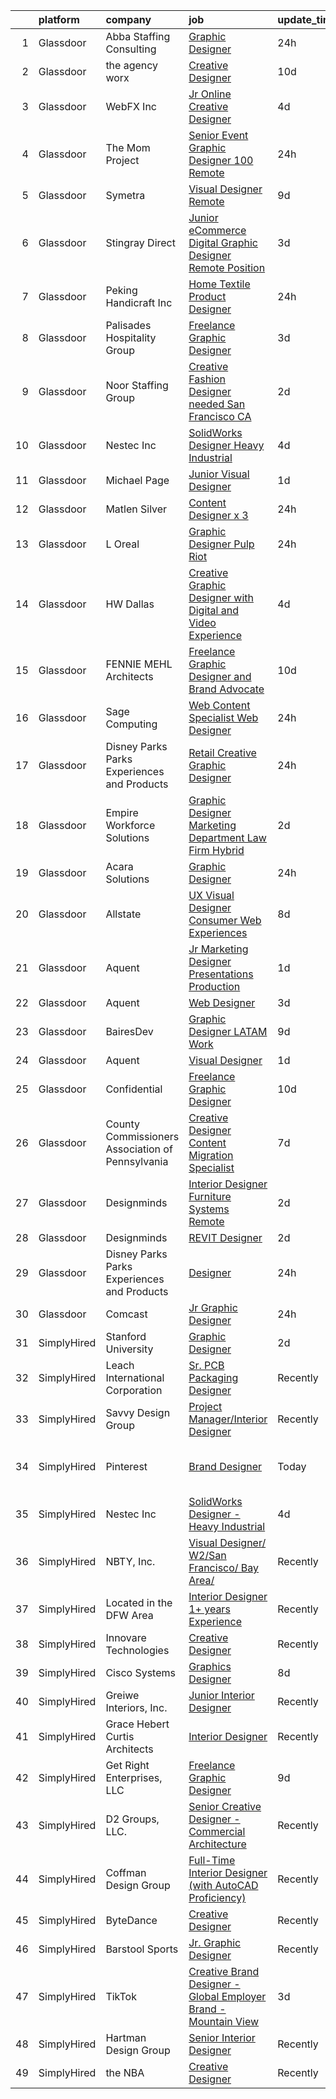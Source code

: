 

|    | platform    | company                                          | job                                                                                                                                                                                                                                                                                                                                                                                                                                                                                                                                                                                                                                                                                                                                                                                                                                                                                                                                                                                                                                                                                                                                                                                                                                                                                                                                                                                                                                                                                                                                                                                             | update_time   | location                       |
|---:|:------------|:-------------------------------------------------|:------------------------------------------------------------------------------------------------------------------------------------------------------------------------------------------------------------------------------------------------------------------------------------------------------------------------------------------------------------------------------------------------------------------------------------------------------------------------------------------------------------------------------------------------------------------------------------------------------------------------------------------------------------------------------------------------------------------------------------------------------------------------------------------------------------------------------------------------------------------------------------------------------------------------------------------------------------------------------------------------------------------------------------------------------------------------------------------------------------------------------------------------------------------------------------------------------------------------------------------------------------------------------------------------------------------------------------------------------------------------------------------------------------------------------------------------------------------------------------------------------------------------------------------------------------------------------------------------|:--------------|:-------------------------------|
|  1 | Glassdoor   | Abba Staffing   Consulting                       | [Graphic Designer](https://www.glassdoor.com/partner/jobListing.htm?pos=123&ao=1110586&s=58&guid=000001815184937cbcd73b9b7c8e290e&src=GD_JOB_AD&t=SR&vt=w&ea=1&cs=1_b3aca15d&cb=1654930052304&jobListingId=1007932363274&cpc=155EB9D5185558AF&jrtk=3-0-1g58o94t0r178801-1g58o94tdhaq4800-c3d43e6f5dced254--6NYlbfkN0D5XY8x9m_cZnzhfDtFYdXIFqW5MfypCU-42RSKYM1kH_0eg9Z-lCucDnpRQujjG_q1_-WAKRkiA_FVW28LbTCqpBrdBnZbPRQiHbXCvIZyw2p62g1uyeBlf-g0ufJ9A0iuUa1swzpzSUCaOHVeybE7CTDbZ2hs-sX8fnppYnJHLs1ad9il3MVQA-AgUhAGkjf1LfNRw8gUpzpbV4iFPsypdhnnxSE1OHG9ISSt4pvw8X5rYwJqHpzd9GwStPznCvXe1AdJMrGXoK2QGtvyJ07UgTefUBkccJ8zEt9jPy9HDwKuFz7A7pB7wx5O6F_ed_fSYCo-DzVf7o9-8T0l1YSMrbIiVVStd6HtinALBMByLGfrj7hCQtVDs_H_7bjU0e_ecC1euQ_9-XIOEvLiV1MpUza2N8NIrMaumcjgDZ4dYutoTZrwC0YbeAfwWS0WPyx0-P7A5vmPOL06IX-R_iJYHx5FQcz4ce-vN4ucAhzTin9-9prFvwDi1ag4koEaaITTzETIi5CzbEMnUZO2V9XPf2M8ILvQl7WjPWMa3FQ5Cjwoj7qYSa3FCWmvCas5sUUO8SIGTFU7ox7-SwkrCJ-F)                                                                                                                                                                                                                                                                                                                                                                                                                                                                                                                                                                                                                                                     | 24h           | United States                  |
|  2 | Glassdoor   | the agency worx                                  | [Creative Designer](https://www.glassdoor.com/partner/jobListing.htm?pos=129&ao=1110586&s=58&guid=000001815184937cbcd73b9b7c8e290e&src=GD_JOB_AD&t=SR&vt=w&ea=1&cs=1_b57c3ad7&cb=1654930052305&jobListingId=1007907439899&cpc=654405A9B1E0A9F5&jrtk=3-0-1g58o94t0r178801-1g58o94tdhaq4800-cbea21107617d707--6NYlbfkN0CNOKpjDIEH11s39GTuUki_mvxNbnX5BtDlH5CMrheAnKze_5JrwQ4joDkGUDohP_Q1srAZtikPiGTjdVOlzXJ0U6vOs1jkzXvlBc1AApXKEcO7f7Cgo2p29S-8yaM_AsiL2TPIOrMSjpy7rn9lv9nCoKvZItEfHCxUkDIuZ9Y5mVIpeLn0RAiDIwoBZjMVz3EDQJmaLEydHgdflyI5KnawsQDZKdpEp1OOnEa3AbnTIkea2wrcVqjk-aVt8sAff8jmrUEWTysWOY4s9AsxZF0JsAuNHa_HYfpJaCaFubUxE3Bd1YDObaggXoHuDw1ifUkrkYjUcoratyTwr3s-G_en9jx0aQlsjt-t8aD9DUWio6_jbChU2MYQSLuKAkSw4wJf2vcHcjBrZhRUvuF5caa0uU2uqg25ikQwQW8vKIkkEX7BAi_a512PtpH57KaFR4a_9CK7tyGHfZ4IydGAj5LBPwdwFp1sfsT4MTqbnt7fyhhYv5mKkxjh)                                                                                                                                                                                                                                                                                                                                                                                                                                                                                                                                                                                                                                                                                                                                                    | 10d           | Kissimmee, FL                  |
|  3 | Glassdoor   | WebFX  Inc                                       | [Jr  Online Creative Designer](https://www.glassdoor.com/partner/jobListing.htm?pos=101&ao=1110586&s=58&guid=000001815184937cbcd73b9b7c8e290e&src=GD_JOB_AD&t=SR&vt=w&cs=1_70c9fb92&cb=1654930052294&jobListingId=1007920957224&cpc=F0881FB4B112A732&jrtk=3-0-1g58o94t0r178801-1g58o94tdhaq4800-a5e3d758c20915e7--6NYlbfkN0AA3uNcJ0aeXBAdVd1dUlJvZjHaUXbbC2QUFGJChoFW7xEU327m6es56oflZv-QfBiXaJjOm2dM-p2ULuXGhhiddON2dPCKM8MZpqUxQMhQF42Ox2TJ-0G6ZeH3VMrntCm-DglIegi0fE0cVrwpgnw8SZdQzorpRYu00TAxEqzDvmhaNkrpWfvCy1IEX20iC-zxOaAvKZRx7Q-8ZAVh3syapbAfeU6q1JDoKEBWmXtMHpuUhjqgm0MlaRSK4YspdAdhAQMTR3qNmutx_0Oof1i9UdZthaFPpoSs1ZWpmRMPV2-Fly1xWdrztkUSzOsxZBQ2WhlEMVxtm7bvf1_GwB4tdaXhyZPSwW6GBRViSRRTbsMi0R8-tNNPyicCLYsswVRawJM7wxzuI0GunWydL2sf9BY_84wpVrSU4c9nOKSDJHcsX5CeU-DqXMQzsTRtqOPHz-e4m75Hf3zDOy7ChpdX9q7N5BHXMddydKskwG2usVntLwGBan1Pj76yqWFnYLCD3B4opLD0yzZqkXqSj2Y7FD84gFAFeFwib_NJUZ_hxPBHxv9VURsWEzG1snuof-I%3D)                                                                                                                                                                                                                                                                                                                                                                                                                                                                                                                                                                                                                                                                | 4d            | Harrisburg, PA                 |
|  4 | Glassdoor   | The Mom Project                                  | [Senior Event Graphic Designer  100  Remote ](https://www.glassdoor.com/partner/jobListing.htm?pos=114&ao=1110586&s=58&guid=000001815184937cbcd73b9b7c8e290e&src=GD_JOB_AD&t=SR&vt=w&cs=1_f96d32ee&cb=1654930052301&jobListingId=1007932577501&cpc=723ADC3DFE402989&jrtk=3-0-1g58o94t0r178801-1g58o94tdhaq4800-a6697c68c5fc9d0b--6NYlbfkN0BDp_epf89aHDQhKpPegNJQ_ldQpEFZQsM9OcONMGxWx6pU56EKHF58QjVdAUvn2gXpajcZiaPVPhFdUgSj9cZ5ndYYhYg3dsiDqO8-1IHe7_Ve1zXoWI8iTTe0xOsYZge9RFEylJup1yFQmb2_gSSaNqzk7UfsGpYe51K39gR-wYdMxK43rjLR5cX4PrbBfE1tEQblY-4CAE5Ysjo5FZeIpPiXJQ3nSwmgxq3TsM10CTiKSgwW8Tom8we7LrR47oQBm_Xq8NWQM68AaWrC6QU02zZ7mY_gtjuMDS9ukxBVaWIcWrEmXckyx_mHF0GvKqVbhsg9g_Iyrfe6xS5ve-ZQsgnsmnDCDX9Th-uc-0enWI7M1dk81e3FcqnuF4PG21QAUQmG6sCquMFm9w_xJ1g1U6d5ET-I5cOpVD1SJ_JJoHt8zYV7iMoFNOAqaRPxBEbiE_pMss2XRFeDSLUPge_vQ9naSDYFbx2AHIn_d5IIT9yEVie1PKR2dZWa1aSWimOsqem1--s-_fWcEE3_5xxrP8k8l1o2xbHw8qr2NEuFBdcRPObfMkYIoYD_cFwWSm02gXUBmmgERw%3D%3D)                                                                                                                                                                                                                                                                                                                                                                                                                                                                                                                                                                                                                                   | 24h           | Remote                         |
|  5 | Glassdoor   | Symetra                                          | [Visual Designer   Remote](https://www.glassdoor.com/partner/jobListing.htm?pos=115&ao=1110586&s=58&guid=000001815184937cbcd73b9b7c8e290e&src=GD_JOB_AD&t=SR&vt=w&cs=1_9b8a613c&cb=1654930052301&jobListingId=1007910117840&cpc=8795CF9063CD573D&jrtk=3-0-1g58o94t0r178801-1g58o94tdhaq4800-81365151b091542e--6NYlbfkN0DxLmO7NH_YTtLbOIMvJFqJGEF88__vqD2fZF7JxivJ0azNiCTgnfJhqK52DTe9kl3HxAUXSrL2mTd0Ptx5yHlrOP7pNyy_I0DH1ewqAlG-HwrZHUudZdbZdhMuQaE91j7v3Tw7VN79EeVQTmxCsMd4tn55Y-PDa_cgZasr_TwpzEKvjIoTe8Edk2gPqn76nDYpLT9tNkU9elG3eimfaQAnLt8Vxcw4KLlHUvl2pCfYVdPMkUtmfIVN9SvdvU4eFYeo6leKKv6TJAIPFZDueOnLXL-E0rSgW_tDSIh4h16SuqmEUBV_6WqRMNCcVbUXt0JEmP_J1TkfNS7rmx2XmByn0f594-Iuf8ZsMD8jl1rywwJ79Q28ZkeELvktuxg7xodvgKuDV9mXQqQgP3USFDvDj8MCvMgTrmBwvHbH9y2sUj9tgUED-1yDEIhe1zKTUBF5qzRjLlx4uw1pU-in6kRE7c9jD5nexwU_kLm8I2r_kDBrg5nMFJfBwilMAd88Lb7RoNmJDzyVL1cl9HAs9LFvG4frESd7tHym_zZnHX_llOs_EBjnnEYhoP7uBEK94TiAz2B0CFTWYA%3D%3D)                                                                                                                                                                                                                                                                                                                                                                                                                                                                                                                                                                                                                                                      | 9d            | Bellevue, WA                   |
|  6 | Glassdoor   | Stingray Direct                                  | [Junior eCommerce Digital Graphic Designer   Remote Position](https://www.glassdoor.com/partner/jobListing.htm?pos=118&ao=1110586&s=58&guid=000001815184937cbcd73b9b7c8e290e&src=GD_JOB_AD&t=SR&vt=w&ea=1&cs=1_4931c680&cb=1654930052303&jobListingId=1007923741709&cpc=F41FEAB56D215062&jrtk=3-0-1g58o94t0r178801-1g58o94tdhaq4800-ca1309b66b79657c--6NYlbfkN0BhFJ8ddqZb8WQY2A-LeqcjzbfYC2yoFcx2RKsEMgWd6jGlCMHeR7ko2nHT3289qBai5XNC1ViXklPT3WNs2_u7ER1JOGWSYvxJxWskRdie3v46bNpVlxKyU1DIVQXhDtzHDF41iu98h4VRwKzPs6k3Veqtu8F_3ZVz8m1fz8iC-3euLieDQOUjgPFw16-zL948aPIjeEJi8Z2k1wRF7Nxk1ng4ceGNWhJMCjfV4F_sSqeZZ-T8r-eCObNZDSCLt0Np96g3a8g2jiJFNjJbdc2AdPcBpcYcDADbm7FLahdrwpYv6xMcXwPhLpaU7Uj0Y63zT6IvR_9l3CHS3YmU91dC0rWHkTUtUIBZ4zMt79JmupFpoYh_4WYvT52YcC4_7-n3Y10iVwOp0ymiu2362UpbqAqFkHFDHgEPx52M_-mswGjomx3A-9sIVx6yZHNTULkGsWakurVRE5TEJRs3S9AOTAj30Dkp5U8EqGPkfebf3LGYn1L13hs6ACcvp7xTCHs%3D)                                                                                                                                                                                                                                                                                                                                                                                                                                                                                                                                                                                                                                                                                            | 3d            | California                     |
|  7 | Glassdoor   | Peking Handicraft  Inc                           | [Home Textile Product Designer](https://www.glassdoor.com/partner/jobListing.htm?pos=111&ao=1110586&s=58&guid=000001815184937cbcd73b9b7c8e290e&src=GD_JOB_AD&t=SR&vt=w&ea=1&cs=1_43d785ec&cb=1654930052300&jobListingId=1007932231753&cpc=E773D000C9BC26FA&jrtk=3-0-1g58o94t0r178801-1g58o94tdhaq4800-164542a6191b2b6c--6NYlbfkN0AU9TUFfx1cWrWT37grlbBMIkzeHpL5ly2dIVydrySBsn_UGo1o3dcAgErqN_M8JBnrpHKrmXZWFHLM8u0EA4lS_ID5lbVb3mXEcYpTpsTFSuMsK2oAUqdh9CK_LbZo_Z5lUcmfBu4T3uRvTrLa9ryRCGYVsuwIXjxqFus6HJ8f3rsItU_rsKPbgyG0AAQzpx-OEcGGNhiP5ZluMnfFKD9y0YMl1MhCzayaqG8aZNkYNMle8sLFt44YTfA0bnYwAhWfQLSqy0yQkvBktyJSZwjRY-KGHUUZ0N-B1fLYsbxn4jo7JgyHnoQXE5FcecBt0L4vCyQJijee_lXUrt9bVAGsYJvmZ-ROwvCDDYtaVvevYpFfT44-DZ7i8Iz5vtfiMJ00sfm6A2zP9lOqgE090jvNK6jyDZZy8e9lj9b0iS8zCSQlcfH5nLLkCW59uMPTuDG7hdqItkBzETEXu4n4HjxEnZnqiF3IBiylfkue8GADYgvhQV-SnHLed8L_b6SDGHQ%3D)                                                                                                                                                                                                                                                                                                                                                                                                                                                                                                                                                                                                                                                                                                                          | 24h           | South San Francisco, CA        |
|  8 | Glassdoor   | Palisades Hospitality Group                      | [Freelance Graphic Designer](https://www.glassdoor.com/partner/jobListing.htm?pos=109&ao=1110586&s=58&guid=000001815184937cbcd73b9b7c8e290e&src=GD_JOB_AD&t=SR&vt=w&ea=1&cs=1_24dec8b9&cb=1654930052299&jobListingId=1007924335698&cpc=AC285F3A3ECA6BB0&jrtk=3-0-1g58o94t0r178801-1g58o94tdhaq4800-b405e2b8cd644ee1--6NYlbfkN0D-dciPH9-XlgGA_QM7HOrLqMY4F-XGjrsbE9eoo8PYvzP2YlhXXoN_7sRlTygH8jXsHW9AhhAerFGXSZzjzXUL-2FMcYLGfFffhRGLPR6A8Cxyaq-mxTzdhVDhKA4ZrfrYplTarPFPEoWbiFJaS0BgSMr4lpI52QJ-872kShdPl5U3VQOKBkvAVJDfmwkKnyM64j85TPeSveHDuX6tIJVJeHAc1zFFcU0ZcafnZHKwwywchLN18iZ9x7wc9JKy8HGQw0TQVLfpt4n4VQoVbiVQtBiRa5qqk85dzMhzqeYPO6T-6yHxo__DpLMSXRR74NeeTLgIPTYcP2Og9GZRsbZwGr3RJnlMfxXBqpZMniaZI0719rpYHBOCK1xbfVPtiovK2obuFj-Rmuf52d42jKEmVzzvaLtOXqKS4XcpfbiV-1iG3ln2e2glDcKsS3hDmlCPgB7IZzdEmg1zSIkJgIkQT3hm-cKS-5qP29kNjl7yGFYfUaMJW-Rm2rzW_1U_yU8%3D)                                                                                                                                                                                                                                                                                                                                                                                                                                                                                                                                                                                                                                                                                                                             | 3d            | Remote                         |
|  9 | Glassdoor   | Noor Staffing Group                              | [Creative Fashion Designer needed       San Francisco  CA](https://www.glassdoor.com/partner/jobListing.htm?pos=121&ao=1110586&s=58&guid=000001815184937cbcd73b9b7c8e290e&src=GD_JOB_AD&t=SR&vt=w&ea=1&cs=1_8a58ddda&cb=1654930052303&jobListingId=1007926395307&cpc=47CFDC01B3F81FAC&jrtk=3-0-1g58o94t0r178801-1g58o94tdhaq4800-10411840343b0124--6NYlbfkN0CM_eTyMiR75OVm4uzDVhyUn96FPp4qQSKSFh4dZmzy0I4jh68eneUdOFYJ_Y7beT2IT-ZBkMejEJIjRVHGQ6DDRWx4pRzKAEQxLnBpC6b8e-B_M2NfQDEkj9A-R3Uw5HVUuPdXr-aQMf3plfCQIYDLqT7DeEp_Am313U8mA9OxAMOrac2nC_on8oMjIam76zFKhPkK0fpItKr6h2ckiMdV67uKBkgxtvPpaPK3cUCm0Y7eD6biEu8IcrdMl73C0OQBFvB8Rt6E8V3H8Sy5RfCB6lTxWPgNODRHRp9BEMLcKRxJkwvZON6UVGhn3O5K5TrSWhsxQ1BWC_hL96-ZlWXFCz2kPNScZXkW-O-1p4uAAcD1nmQil-W23eBlB4eVbi18O6Eaf_30IDOZ4I9S2rR1s8XE6071wTJwJ8wv6WvlCuTeTwAtqqFllOXdbzyOYPP2NUHh9jsD-UnU5QJ5yX5rSY1Ln2TBra8w0JPFZdkw1dkWxTmbJUiNsHz5RYs6FVjDnGtFXOD6FyfQFasapIWI)                                                                                                                                                                                                                                                                                                                                                                                                                                                                                                                                                                                                                                                                             | 2d            | San Francisco, CA              |
| 10 | Glassdoor   | Nestec Inc                                       | [SolidWorks Designer   Heavy Industrial](https://www.glassdoor.com/partner/jobListing.htm?pos=102&ao=1110586&s=58&guid=000001815184937cbcd73b9b7c8e290e&src=GD_JOB_AD&t=SR&vt=w&ea=1&cs=1_6c8ec01d&cb=1654930052295&jobListingId=1007921947280&cpc=F2E91DB1AE7076E1&jrtk=3-0-1g58o94t0r178801-1g58o94tdhaq4800-17a42584b844c19b--6NYlbfkN0CdcVd3SDA1nO7RkKTAACmPV4xEt72Vls8LI2dqcgyOeEeVurxOhNiKtqH5w4lHvswx3jpidE1A3fDnX5gqbsaivzpWnP01eMNQN3GreoiJCGpqoXKmqCSaPyu_YZouj7yuwY7rTrcs7WVivvZWu6AtuAZy7MUtPNuybkgYclaFoFLTrwYSBXxofJJDnrfhKjD_zKl036hafBjSjefpjxUpt4WiSV8ALo-kZ1OAm035UyhhaIBu35PRRl2P6ygrkIZGSx6OJ5_yLcZ8RypOkdxJ5qWWWkVoxCE_tYGgaVsdAmJjQeGVa4Dn8Xq5AenBJGsdXx41DaomQgV1QQG9cKxZAX6rzoBNY_CE8PMKKpb1zy6igZHeZ4pi0OH6OTQEZ0xQeMS94Py4SQnD0xFSIpKMJx3yGcNcA9v1CSaXpatrJIEX_fvxqTF-36WitLbdFeDiY-oaLecXLmhGbNnz9NsqtTWb9hNmHrJuqZxKOma_9489DGi9dXtjHVhQ4aVL-6WhMDsPOQTSGQ%3D%3D)                                                                                                                                                                                                                                                                                                                                                                                                                                                                                                                                                                                                                                                                                                   | 4d            | Remote                         |
| 11 | Glassdoor   | Michael Page                                     | [Junior Visual Designer](https://www.glassdoor.com/partner/jobListing.htm?pos=128&ao=1110586&s=58&guid=000001815184937cbcd73b9b7c8e290e&src=GD_JOB_AD&t=SR&vt=w&cs=1_7413b0e9&cb=1654930052305&jobListingId=1007930105071&cpc=334ABAF5D42DC775&jrtk=3-0-1g58o94t0r178801-1g58o94tdhaq4800-e4c0a97650932215--6NYlbfkN0BR3ykMnr3Vw97HK5IC0i9Uo32NXohanwqRY-CI8z69bhgeevNMD5Qwspc8okAYAwbv987PojUdrR5WQaqdjm4NcCqgJkRD1gw0gb7YY-g819lICfWx_my0Qzgv6Lju_ZVYlQylTJXBplnqkcT5PvuEMog1fT47ARlHclToR_XT1abvh_SnUBIdJTLDEsO8XPdfL-R9Lk7geEZMe5t0lzb8mWOJpJoD4dicLfak_yexl_mkQq_1TAhClBX5diBvt1kFik3BlK6HXY0tI26rPNDK9H7K4N3pZ4OQBSOi0gndi3232fz_g_nNqcVnOfcFaiUpP8vKzkADne6O3FXhuMwB8khluM1IlNVu9nUEGiV_UbE7FsupiqOSfw5PL2AMm3psC-BYIL6vMhNAvUIPf72vslm5zrxHAqtLilttpU5shJMu7RWJOHxHLPYw0TdYc73ioh64DQ2ozjHGtjio-fE71v22MwCbyO0fcqsc8M1Hp0mayhV9lxdAWdjFyzeGEI33n9ffF18EF946y-a63v_cYkDQIq3jiyYw4mxTgJwwVJYFM5SBDIgn2wDgNTGq1jyaZ5oLstZzNR1tPE9nWERfk3D7RkX_iaNr83dcNKPrDBFKBpizW5K1wukwNEAmzqlAZ1EqGGJ-K_WXD3H3W6tlv5vL2YTR_PKiPdqBMJ6DhLJDJRPO3KELlLQ75pxYZSNN_4s537-q3gEi2YVDCEO1QgNPPRpfreu6RctzEue_FpdVNgDmgsiQ98K0cEWS3opZaVbGCfTHXBqCps0efWL9HtCymxhMmICS8LpRUKRF9gkOTujQTEtNsTwgkJZ_nyIUIViS5qUkbAcNylNGawEmV2EhbuRvUnR9j5zm14uAbrcfTf7MulzbIub2zXGGgToSD5dsfrzM_d5QmTBL8cqXiQ9lDv1safkdlNG9ZqBc9655L3z6ZjwW7sZs7VLECNREcTxm4h6vZKHHq-7IG1UuyGwpnliWHDqII0crVQcQMunsoHPyQLbygNvtqX6lPSOIrflcGtWrmoRllAIGefq5CKFBVk0ehbUEAwufvc7KEg%3D%3D)                                                                                                                                                        | 1d            | New York, NY                   |
| 12 | Glassdoor   | Matlen Silver                                    | [Content Designer x 3](https://www.glassdoor.com/partner/jobListing.htm?pos=103&ao=1110586&s=58&guid=000001815184937cbcd73b9b7c8e290e&src=GD_JOB_AD&t=SR&vt=w&ea=1&cs=1_df67bc33&cb=1654930052295&jobListingId=1007932279719&cpc=61E17551093C17CB&jrtk=3-0-1g58o94t0r178801-1g58o94tdhaq4800-9a3be3b9c51b642b--6NYlbfkN0ADTliTSg4K3aDxe8vkHVVj5ml6bx8ND6Ab8oliGx3AtUlZr5CucCWYpR9jiMrNvNFOE8oYqGhk4vnUS2gGb_Eqdnwv8XRNC-sfjIZ2ZKcmVg7uVMCjpXyqQH6TMLMFbxx6LKCWCzjSRs5OHRwTgvMj4mFwKmCNvy0dnfWZDSBnW5OlST_bbagf2VJsqIqfbVzJuW5D6fcN8ea0pgVzLYV02zy3ep3nES8BOS9FcdcJ2TnyxRnecOJlqf3tdUBH23RJKaLNDwe7rpsWPmPnVWnCXVnIUDB6jw0GUkBszu-Jox-ck8KLECUg19GcIKhfO3CVVK-bNyeU2Oel3dxH5M9U3GUGkP_z-3g79DwquOZK7AXR4XLEKUuAKcngVmq0gYFZ4BQwVFkMu8m3G1zgGBSsomqzCnsG0n9Tn-tSK_udMjfELC1RlOp_fYZaT9szaGiwUwxErj1dgMsShwL8WFIBlwnwXvuI13PHBhEIoivGTg%3D%3D)                                                                                                                                                                                                                                                                                                                                                                                                                                                                                                                                                                                                                                                                                                                                                     | 24h           | North Carolina                 |
| 13 | Glassdoor   | L Oreal                                          | [Graphic Designer  Pulp Riot](https://www.glassdoor.com/partner/jobListing.htm?pos=117&ao=1110586&s=58&guid=000001815184937cbcd73b9b7c8e290e&src=GD_JOB_AD&t=SR&vt=w&cs=1_1609c04b&cb=1654930052302&jobListingId=1007932195122&cpc=3BA4CE39D5B5DEF5&jrtk=3-0-1g58o94t0r178801-1g58o94tdhaq4800-afa4f5733c2dbe81--6NYlbfkN0B--xwTx5z5GtX4kwB4PKln9ei78TGhUZ0jXbBonS0qzEhzYeEaBt0GkTPTcdrr5MmJFeizZa1h8lR96rQPuCtFxHw7ch_ghYd6F8S7w_YK3QeTWZl5m4UKyZA2aFEEIufM_5LHozGVzT-2RoUL-7Het3m8gp3kP1MUE7BVLF0Tvve2Z2ETadGIjqDi38xGfPQY3QgX-FohNQiL8sjj7CEbdhvass17oekHhImPzXz_KI8x0-bhomBwt1-_nSfLu3_JcRpkgmlO6Fq2O_rGmluco7CoUznY3yuHz20R0fZJZ2Sfn3LZV_Fw3UtXFje33MG1SyHtpTjEIXR_BWGh6ZKHfFu8PWf5WAgslq_zvKrW54GahIGqVTqZbwpRr2c9ar3-B8TQulGIg7OISkMljfNbwMF5o2PCFFLo4reZ2lOP4Gilr7dyqAcp5bSxcp5i-VdlO2P_DVDG_n_NNcGftm2Io9_QqO3lY0FgS11V--Gue6dDoaAhx9YY1OUqPB2AJXMHteGetrJqrTUzoAgWOQUI-s4GG73EMxI%3D)                                                                                                                                                                                                                                                                                                                                                                                                                                                                                                                                                                                                                                                                                                 | 24h           | Encino, CA                     |
| 14 | Glassdoor   | HW Dallas                                        | [Creative Graphic Designer with Digital and Video Experience](https://www.glassdoor.com/partner/jobListing.htm?pos=126&ao=1110586&s=58&guid=000001815184937cbcd73b9b7c8e290e&src=GD_JOB_AD&t=SR&vt=w&ea=1&cs=1_7af34ae0&cb=1654930052305&jobListingId=1007920941930&cpc=1160948BCBA38B5B&jrtk=3-0-1g58o94t0r178801-1g58o94tdhaq4800-216e27cedd04274e--6NYlbfkN0AmNKfMoP4Y-WcwfZNcn8BOAGDuq6g8N_Yu2sz9wbgpAMHio7G6slkKqzeMFlgaBrlo4SIlbY2cnLhyZlDxkJbLDmoLGa95g0yC6hCLKz4gO1UNar4bEV1TFtRiz347Sem06n6HmBs4VwGhe726-pSZ7nxtckvYjsfRPyZAMcQa22d63Z7KThvlYw04eEcAn8XMlREZCwC1o7ucTypQq4QP5T7nTyRRkW8vNVCt6N_AmXsJkZnUyf8QR_hF7AYc83GeEc58fAfxTI80uQgM1eXlAa3vXNDQI6gnJ1i2V2beMXdETA-XDoMTsDNXnp1rx57qMshCOJNw4BlcAqOLGinuG7hmQ589lWutlFNk5r89Zeu7nrp9NSg7W9a6yur2-ehsR_eaFErE3ROXUHMDh1kfU-JESY4tI6kaF3fJRvdIqZW46AhcGMkmXQeVxDtto8QfHLjzrf663clVc7tLRpCNSVq-hOcmMeZf5gKtQyyROXDsXwdo3a1blGb3SWUhWJQwNaqU41GHfxtUiJe63lJ4eNHR3IoFshpt5TBQyUhOMvoRPA-ZJjUP)                                                                                                                                                                                                                                                                                                                                                                                                                                                                                                                                                                                                                                          | 4d            | Dallas, TX                     |
| 15 | Glassdoor   | FENNIE MEHL Architects                           | [Freelance Graphic Designer and Brand Advocate](https://www.glassdoor.com/partner/jobListing.htm?pos=110&ao=1110586&s=58&guid=000001815184937cbcd73b9b7c8e290e&src=GD_JOB_AD&t=SR&vt=w&ea=1&cs=1_b256aa28&cb=1654930052299&jobListingId=1007905966163&cpc=8795CF9063CD573D&jrtk=3-0-1g58o94t0r178801-1g58o94tdhaq4800-003ba351f1dcb63e--6NYlbfkN0BG1QWpzEe2U3QA6Vqi_sjmYLnL8UwDHOnvXMvQ4BPtGbvMljWF5gVU5_RMG5pVvERma6uIN-MpxqkUhFukZ4vNRes7jdVyWOADuawNGmeBJnAqSCDmmO39KoweiRYWQT4BEB8Htc9ANfSiAJIK1VkPXbz5mYM_WZfjaoddtL36X0oZjMoqadeuX_9C8PqgiiWC3geA_VfbjbcU3_bm8wuGYEtsfmYWc7LQssnc4qG1xX94zIPFuCeWqdReuioVsGBwA01sVQDGWDZe1VHyzyblzKOk-8iPg2idpIS9cu9Ges9hVUWLwDNprD6prR3lTTUhOxaegr2x77rTgCl-ULyMxYB2ceeK4oigkWO7lndTwpK7jwN29ZyPPX7bA3OS01EnumM_yt6X1ZkAdRI6Fwwa3IBleuWdNUtQrGJ7gVQ4MBkOq8fJbVKkU7DQRRRCkOMwjdjoP4AfFJ3LpVYTCm0eOCzfAbPg8HEhQLrEZyKkxvk8PGeSG2Yo48W-dqA2ooPaPnvziIrMOpZHdC_28h30)                                                                                                                                                                                                                                                                                                                                                                                                                                                                                                                                                                                                                                                                                        | 10d           | Remote                         |
| 16 | Glassdoor   | Sage Computing                                   | [Web Content Specialist Web Designer](https://www.glassdoor.com/partner/jobListing.htm?pos=104&ao=1110586&s=58&guid=000001815184937cbcd73b9b7c8e290e&src=GD_JOB_AD&t=SR&vt=w&ea=1&cs=1_13d2da90&cb=1654930052295&jobListingId=1007931840657&cpc=8CDBB1EC89CF7160&jrtk=3-0-1g58o94t0r178801-1g58o94tdhaq4800-755bee9421bb50c6--6NYlbfkN0CfJscI7NPmuxZR3WjjWLGER8WZyZ3WqCqwDMLPgDNdfWmGxpRBBHa4pLmWmi4dAMVKJKsTjGbAYSwn15kQShLtcnCGTK7iHRKVKeARQhpaZXfee3Cz-WvzScrAGGae2faGmRBIhAGt9aeAzgZt1MCmSTp-9TJxFENudeSsR7aqdLRYxOzs8MktIkRq8f2r4aG-GqzrSDeSCkSyaGIg-Jbh_Py7RzWqailMPB6LiwmBY2bbCvEzrSdMHwl4ldXQloFuV2SMfQv90CzGXCUDcZXeecRsRlWB9qm9wMnzDGOLnckW3_Q22wdZqHx84pqfnpRDFdR5oQjhLAWshshL4-AxXiOGd3LpSYvf0nqZh2RsRJzZts6SgF4vG-goYzidoCGa_AkxWxxWldlnTOV0nWxGy7xdMbJ2puPvK9_RueEF4UOeyPDKobz-f-YjmQLU2lOtVe2RbPIe7_EZXQJzd3uEz3y8WiK234EzNLfSPciiNBRuccOIBWBtDCN0wqRUh0I%3D)                                                                                                                                                                                                                                                                                                                                                                                                                                                                                                                                                                                                                                                                                                                    | 24h           | Remote                         |
| 17 | Glassdoor   | Disney Parks Parks  Experiences and Products     | [Retail Creative Graphic Designer](https://www.glassdoor.com/partner/jobListing.htm?pos=107&ao=1110586&s=58&guid=000001815184937cbcd73b9b7c8e290e&src=GD_JOB_AD&t=SR&vt=w&cs=1_c1dbd9d1&cb=1654930052297&jobListingId=1007932669500&cpc=FD1C1DA32C38CFA7&jrtk=3-0-1g58o94t0r178801-1g58o94tdhaq4800-735a1c41ee5cd0c4--6NYlbfkN0DAFTyt7pbDCC2JPO79CSdi1dIb81yjczP5qsKcZIxgiRd1qisRd4re16D_VG3-wzXG57puhitRudb7pC89o7YBcg1z90etyXyBEdVzoZXBm7-17tKimRm8ZJr0Qr7pZMAOQsed2hmOr4nBuykknfGNPVhBgxewp_PGJwCcuGMGdPYSOcY6ifJLOoss4Yj1FwJ7I05eBlcQjsF8fNBkjwdr62TxxSyAWpbZC9NQgEQVrix7TC7Ldqmyu-RTKzRnCa0Y2iYfFQdAK72meNnXrwZzFbuPqCN5Gt4zWmKaOQw0z3tbw7V3wwFna0ya4AGCtTRu0eOW5jG8oJVxZnvFTyaQ_scCEA8iBLzb-ZWepGDsrwaRj2Y1n7I6io7isL5xvITM6DyOWmPtgYMh9pqugWmgvzrqM8tYiFtqyeXoasTbGmauPxpyislJixX3i93COZkHFI7sm5pTDw%3D%3D)                                                                                                                                                                                                                                                                                                                                                                                                                                                                                                                                                                                                                                                                                                                                                                              | 24h           | Dallas, TX                     |
| 18 | Glassdoor   | Empire Workforce Solutions                       | [Graphic Designer   Marketing Department Law Firm   Hybrid](https://www.glassdoor.com/partner/jobListing.htm?pos=120&ao=1110586&s=58&guid=000001815184937cbcd73b9b7c8e290e&src=GD_JOB_AD&t=SR&vt=w&ea=1&cs=1_682db578&cb=1654930052303&jobListingId=1007926583373&cpc=B076152010A3B66C&jrtk=3-0-1g58o94t0r178801-1g58o94tdhaq4800-65a193dee9f3a5d8--6NYlbfkN0BhhhzTg5mrYii5qsI6KLAJ861Knq-wjVpxdjddoQLPfigWF3WZARPOEfWkLHqYesymF-v3b6h12FWRb1BXd5jQPEi9WgXLNb6XPgatgd_vPwnAX9mC5rFGEhT07rcdww0LbXbcz2Iwu3QzKfthv-HT0c7FkMevY6rOKwMEhYbEHrOznJ-IiEfwV7i-qbjgOJroPy0Y-aqVJWHc5KmF-5LENb_w0MGFRQMRReqDJgBI65ktFQwOdWokQK0Wo7gvYh9L4U8TiC9gbY_8vwfpdeJ6XyPUIOXg26-cpg2ff9JSPZ5xyG1I_LmrlZ7S0X_5scfsFY9JAC1Lj7pyXWGsxi953nQO3BcpXZ9pUm6bophJtfkCSnfQ04Fbe1Schi1Z5Yg7VA8PPf-PYhylsefe75DNtndv5TYQVgW2K57MSEeKx4T9UV-oaSmdnWa5Z9eucCLlFkgyHa5qDQ0xJKjXjZ2Eo5-ltYH7oub1QDLIDHgm6ONFJ4_qEs6rPPFfz0I2WnoK8_YEZ0wHUNlAVJ_9ByKvz964hOUVzrFHaB0kyp9pM_EKKVs0BF14LjgDn3rXKS0%3D)                                                                                                                                                                                                                                                                                                                                                                                                                                                                                                                                                                                                                              | 2d            | Washington, DC                 |
| 19 | Glassdoor   | Acara Solutions                                  | [Graphic Designer](https://www.glassdoor.com/partner/jobListing.htm?pos=125&ao=1110586&s=58&guid=000001815184937cbcd73b9b7c8e290e&src=GD_JOB_AD&t=SR&vt=w&ea=1&cs=1_e3058632&cb=1654930052304&jobListingId=1007931513087&cpc=FA84DF7EA1EC2398&jrtk=3-0-1g58o94t0r178801-1g58o94tdhaq4800-c4b751639f53fb8e--6NYlbfkN0BQuJXpfawXtfhwzLerQhC04iCxGrelUvn_xttDeop7CMmG32gURwRxtmLdzLGxgES7xsZAOzNwHW2yZrW4YISgt6ldqqKdiRZbllCt6iPVgScpmUVYVJTxP9aOwZniCLRa71T2atUvD9ODn1aWjRocTobT2BkLIep2X19XdO4V4Ru74kBvrzYUcl25UQOtrEVrN9lmScVsSzmXYwK87hbAs-x2J81ubscko108DA8Fr-muiz-rRH6I7Rmm9oVtPR1gT1FX2za3Eh6ekALxws7ouvpZX0-H5869S4r7hAccYMdlEVl3QNnRZt5CQIVAwSx6SYFxHWS-d8E7HnWkj84fA9EVUnM-TbgAO7IuceoGEueWHqS-aUN5MjkymQw2Lvs0-rvLSwZRwOO01Cg3Q38z7MQtK4fPfrTgu5pslK-st2mtEu9rNawnTcYBd_ezsyU2HcnJzDjUYbK_CgMv6iWw0UkzsHaxkJarigeFmIDp77cU8IrLcP52CdwCluKHmkg9A75veWWVJwUR2MWXNgvhAlsir2ZEZbC1bDKsKkC_hL1js6RQo3tMLrLL3U5cojyJT3G71zFsOGRPpB9vxQoaKGOGiWDSEw9rGacrJpA0lX2Y8j00-6P4Cgk6cJK7bC9cZBxUwikisHBe4QuFGWTokXJm7r7zUfWG_H-tv4vg8qJsR-aGNyyo4kOqzjwLXMaEx9VTxWZVUnpEPO-ROYuitMJeclo2I9plR0W5J4RkNK97JeSWNtqih6TAbLurejA%3D)                                                                                                                                                                                                                                                                                                                                                                                                                                                                       | 24h           | New York, NY                   |
| 20 | Glassdoor   | Allstate                                         | [UX Visual Designer   Consumer Web Experiences](https://www.glassdoor.com/partner/jobListing.htm?pos=106&ao=1110586&s=58&guid=000001815184937cbcd73b9b7c8e290e&src=GD_JOB_AD&t=SR&vt=w&cs=1_c041e937&cb=1654930052296&jobListingId=1007914485050&cpc=AC285F3A3ECA6BB0&jrtk=3-0-1g58o94t0r178801-1g58o94tdhaq4800-3196ac33e8f806e8--6NYlbfkN0BLH0BMQoDn-yw6Urt952hBm1JLFZ7WpBxND2cMIOjOqdmupiC_ZwOjCSzUpM3cDMZGOf-Kt_-x8Ym-llbhspBMgQkvS4-FVVe4lgdPNxQFzCtELzUdOAXdalJtT_oXjWdEPwr5edWDyv8RyJ9E9o24SA9RCt72_oDm4CeruygIA0PVnN2MWJUTVbUSaAfv45S9-5gR6dLMPoTzwQQK6W2Y7qLyIhRjpKlEf5-SmcQOEjcRfCc_cKGt4YUfF41NcFOyR_BE6IR1Z8TyjtrrJHNVW7zNoL53uUFDVF1OjTNLqvNDlfkYc7tZtWJg1Q7kq_8CnLJe555pKSmUP61VWcq3OT1rRhkNE_DVzhplHV8TZhXnR76n1A50oeVpYxk7BjxcUC7HsvyfVncOzJtESUbDsyRfGFJV1sjP_Wi3dvyhpviK-R5WP5Mc08IGOZh8Ko7YC7uBrbYrA7-NuhvjUZIfewE3uQryM0JyEfZiCohKzXRyeWj1H3zjebX-x_sHHNfdyV0mjRkmGcmykBBvFtLAVwCPh82TAQqg_N2CK8Qk-aN8LhHksofoeCQS0TRPjJS7bstn2asgUl8vNLQRmtyERcknYgagOr7fCR9AtiL5nEuYEquSLTXAUf_zDVvERlIftoQA-wdiB_Dd8WLqCd32uPB9xGXM7mqqHgRCLVYzpl8_I8FNDJst8NcSvjnTW6A0lIUCZii8Otc0Uk3S2cOGWIbfzaoAYTucbYOtcVtUjszJGzVRNXNx-t5pGAOaRUFqI__4GcXKoK5RbBUXHQXSjND1Sv2rP8fFGXRf9Kw9mN1mKNsNQY7iMY1kA6z1dJavnn3gAECAgwQR0lXLsWAP72VTrqTNgx9A9KOEtyz3wwwrJu8-zZuoBPuNIXNeII4PUz_onDMo98BoURyQkjrhSpOs4g39GKK5yBt9DvDKqAoQ4Kk8yglgcReBVZmeZRnYoTg5mZTPEBfRSQRPH5Lh3_ACiV4UYGrAn0oPNdnUPscNCUhKOKksGR1o42aH7R2gaaXmDIy5jhmRyBEUdA-BtLLs-hl6qjyecPuEsTXbyyhbK49gW1_0_flRuhAbwh3tyf54ScPk27MXln9pcv9avJZa1675Oh6YTtxgUv9VZ9xWULJ5KDEMVcgniBICC0dxUuKIN_R0EBsbtXjH1kVhOuNzVdWXrQ8C63dyIRSUqQ%3D%3D) | 8d            | Remote                         |
| 21 | Glassdoor   | Aquent                                           | [Jr  Marketing Designer  Presentations   Production](https://www.glassdoor.com/partner/jobListing.htm?pos=130&ao=1110586&s=58&guid=000001815184937cbcd73b9b7c8e290e&src=GD_JOB_AD&t=SR&vt=w&cs=1_f5cece90&cb=1654930052305&jobListingId=1007930053467&cpc=B101C867B3EF2D75&jrtk=3-0-1g58o94t0r178801-1g58o94tdhaq4800-66434510b8511e62--6NYlbfkN0DMrcEu7yrtATojKJA7cEzGQ3FdRGWLh0CZQInL4ECGI9gD0Wolx9R2v-Aex0-GK071ZbAyuZHU54obu43MLa9YP9_artygGQ2_yEB7UNQdNhO4mRNkngjJKubMPNFW2BE2JlU25y7RwmJURlhJFaMtopnDUEabuKwXNi0AF6KuG_oxrv_1fTKdwWlBuLzC1rhGg9Wxs_1jwXGijuvn9cSzsccM5GIrk5jptcrs-xnFejskK1c7PLvY74la-IIsiY9F2EM9Buse-fYEoYovGO45tag1JlgA9NEkn0lhmnWofKoi2__v8FBplyUQzaZLv5rxX8KFVHWyVh3lU_TV-BFPIm38PfU3eB8Cw-ZHHvhHaTDJucv6AorP4c-np7Im4qbN_8ycnB7Z2zvlEG3XoP_upeOYI4KzOAl85987Tc6IRVQsgeuYSSbOK1DPfQwaciHhUWbnuOv1Mw%3D%3D)                                                                                                                                                                                                                                                                                                                                                                                                                                                                                                                                                                                                                                                                                                                                                            | 1d            | San Francisco, CA              |
| 22 | Glassdoor   | Aquent                                           | [Web Designer](https://www.glassdoor.com/partner/jobListing.htm?pos=127&ao=1110586&s=58&guid=000001815184937cbcd73b9b7c8e290e&src=GD_JOB_AD&t=SR&vt=w&cs=1_f1705509&cb=1654930052304&jobListingId=1007923719421&cpc=6FC5BA77C9A4CD78&jrtk=3-0-1g58o94t0r178801-1g58o94tdhaq4800-f0732b8e9b9c605d--6NYlbfkN0DMrcEu7yrtATojKJA7cEzGQ3FdRGWLh0CZQInL4ECGI9gD0Wolx9R2v-Aex0-GK07z53Ph6jpa5K6zPv9Id_XUcDO3QJUyj1f_8DooDqFYF6YLYpqhw7nVySRjByz7C094UNqdUGBsZAnzP7ouzk8LYmJIYKQm9XCJWgv-ICyY9f5OigDg5O2O8Nmo8VUb8Q0ibcyleqMocD5QnkErmiX5QYO6g0TjRMi_IVV3UdfvvIm_OCQ2le4s4uLcl-S3hSHpe4fdu7RtzwNi4GS3jofukfVfzxgxdk6iyuw-xt_TNUN95hVYVqJHOilGtxx1nj7Ijqb2SQXfOmGnDMC6fMPbLCPkGPGI9GRPkzmRjGJiLMj5hp_Tb61QINbawEDVa5Carbo24fAPTpGSPxk9uuf0qEub5HxIr1iX27BRNqdDIZxEACc-9NHXjXxZI2c9UWPHqO8KREnADQ%3D%3D)                                                                                                                                                                                                                                                                                                                                                                                                                                                                                                                                                                                                                                                                                                                                                                                                  | 3d            | Boston, MA                     |
| 23 | Glassdoor   | BairesDev                                        | [Graphic Designer  LATAM  Work](https://www.glassdoor.com/partner/jobListing.htm?pos=119&ao=1110586&s=58&guid=000001815184937cbcd73b9b7c8e290e&src=GD_JOB_AD&t=SR&vt=w&cs=1_c318af17&cb=1654930052302&jobListingId=1007909606870&cpc=654405A9B1E0A9F5&jrtk=3-0-1g58o94t0r178801-1g58o94tdhaq4800-6e824d0ec6b315c5--6NYlbfkN0BfEGkshao4EhrCCf7LYqKO8VNtf9vkQrewuI3DmTR_-FNjQOZq6FDCm1wcPTrdsPdLSKzVEygOApq72fsDkHD1JO8qXoNlZRCjiiEmgaHs8VQHP8mjQ_IyqmJcAZTGiB5MTfkrLXwDdQklgouhZigDHk4Ewi9YYAF00Cnzsk3jTPa3i4FPVrE2i_434CDuTB-sCdncLdpo2pqKxwx8GliKvFUlnfRdVV7JzVLhqK5FxNZpnpcuYJl6u-1PavZL4UVRcm7JHCSbM2mZy0N4FhjWZcJyDjOXgil9wISWNMzyv91Jy8_fz-Ojfl-OZgtnuV_TSzRj3vAIwiw0niDrDXdkeYk5vkBe8LvVjzKqZP9a2OETGZAqlktHS87VJUt4qYeYPtOFt2kouFbWr35zpNyr-d4Q-VONsMkj_fVrjyrsbwI74YwfFEidCfT8qRZRLWBlOxYvfJyZuihJ2rKTbiXVeRSH5kSZ93ZWbzg8RKBGwzRfzsz6Srfxx3nXLwvvdgd-2YR5_N6nzJ0AwVRFn2vvPia6DgB9U8zj3xOqn8s5XIDuKZ4X7Z6MkjP7tjGqFMzcZ-3DWwvLOA%3D%3D)                                                                                                                                                                                                                                                                                                                                                                                                                                                                                                                                                                                                                                                 | 9d            | Colon, PA                      |
| 24 | Glassdoor   | Aquent                                           | [Visual Designer](https://www.glassdoor.com/partner/jobListing.htm?pos=124&ao=1110586&s=58&guid=000001815184937cbcd73b9b7c8e290e&src=GD_JOB_AD&t=SR&vt=w&cs=1_df82c1dd&cb=1654930052304&jobListingId=1007930053478&cpc=334ABAF5D42DC775&jrtk=3-0-1g58o94t0r178801-1g58o94tdhaq4800-71fa899a53b693a0--6NYlbfkN0DMrcEu7yrtATojKJA7cEzGQ3FdRGWLh0CZQInL4ECGI9gD0Wolx9R2EDT7B77c2cSOMP0fb3NsydMFVziH10OOSf66IttiRGCTDjeuFpwADAyPwf3orcMrD5SeqnNcRLPb6dNWvyP75StBSH-lRfiO0lI0A9t3spPFw_2FVLdqbheZMcK4s7mHfKuPxbAct9r2D7ZoN83kLIkbrvS6QkMjAtpP6wj_ZekCegEfG_Jj5lVkPBUSQN17REktq3vdKCJgx648UokDR5_pTcpx1gdHjrYq3g7HLuSDhmDcWJNo1T2tB9dz8Hg6Rm82fiUnLj1KyaF4uu7xPT4crRIQqN40L0GRteM9XcPDqPtlBcmVgyJ5gEu7cYKVbVcJYZ0bNXI4mhSazqrQutn4t01i_x_Lq_6Fbetvhkz6SQeCiNq2sLjrRxpzCVU0caCYfa7MRfAR1l2wgZUANA%3D%3D)                                                                                                                                                                                                                                                                                                                                                                                                                                                                                                                                                                                                                                                                                                                                                                                               | 1d            | Remote                         |
| 25 | Glassdoor   | Confidential                                     | [Freelance Graphic Designer](https://www.glassdoor.com/partner/jobListing.htm?pos=116&ao=1110586&s=58&guid=000001815184937cbcd73b9b7c8e290e&src=GD_JOB_AD&t=SR&vt=w&ea=1&cs=1_eacf6e7a&cb=1654930052302&jobListingId=1007907463958&cpc=8795CF9063CD573D&jrtk=3-0-1g58o94t0r178801-1g58o94tdhaq4800-aa998eb2b6ff81f1--6NYlbfkN0AXmc0ozA-ng38EaH65ErDf9X50qwqtw0EVv_aWSftMb4XYgkFokbHaBTL4PC5j-dByB5D07M8KP08yY-yhkVOnSMav7WhqH6rF2ddrUKfninvf5CXgjVsSNwUCdOhuHss6vcsobFZm4LAk56zy_uh_8ht9OuX6D7z3LeuEWOhmKnV_d9Z7aP8L6Xij2sw1D5KLyQdGx8N7DWgP0pnEKv2lp40tghY8N5zsafoBHY9JgFrwbIivdFQAJwxIkfEkV1Hidq4evMiasdkm0HmPkUSZbd75nE4OWR4TkAqZXSQyQI52s-o2tDYXI9Iwua5-j2ib-C2AuMSlOj8DplL9d0cnabTU-I1wM2xiYkdjWWBB6V5mDFCQcZtmnYeRNvq0LVv003huLsLdRt4TgLDX4hBYY9esHKoNbeUuCHX0jxH3NzYMCIOW2qPbJt9fTPQWP04N_FgUgk3PVprq5_jv0ePfZvpkKkyIGDriQS4XnnleCBrsrLu_ZGhcH7yZqgOY2so%3D)                                                                                                                                                                                                                                                                                                                                                                                                                                                                                                                                                                                                                                                                                                                             | 10d           | Remote                         |
| 26 | Glassdoor   | County Commissioners Association of Pennsylvania | [Creative Designer Content Migration Specialist](https://www.glassdoor.com/partner/jobListing.htm?pos=105&ao=1110586&s=58&guid=000001815184937cbcd73b9b7c8e290e&src=GD_JOB_AD&t=SR&vt=w&ea=1&cs=1_885cadcd&cb=1654930052295&jobListingId=1007916095190&cpc=9DC6E4D8324653EE&jrtk=3-0-1g58o94t0r178801-1g58o94tdhaq4800-7ec5fec0b0492594--6NYlbfkN0D2qltAMJYFPl_N3ElzS-DuMThvMdU-y81t1iy4JkebmI5VM-JeUG_pAEo33eqBTg3q_5uWH_qYw3Q2g7n7_AUlHxkxi1eK2mvaqZcjYXUMVc6tnv8RaaU70TG7DK3PFVMgc9pK098VLf683SXj8qXTW8BiwDNzq9-SAChr2ENsdFj2KZiqWdFdoziDDJ3rP-GOZD2sVQYAgAsA5HIo6-40EGgwfx0qupCGmtYVS1wgxDOWuOAUg7LOwo9Jr_nD0_7P0JS-d68O-1OxvooJzctszTlKg-GaB8sK09eVmYCxRcrSvRZKCN0PQG1SvPmK4THu4M6AcfiMoZA7WRao9Fh4EkjY9IMOmP1m5lJU-xCeexpuViBVupxRcvvBu8NZqtTMoQdhbNdEiR5Z-Cfaq4JGHFQltrh56ihmNz3iJ342DiERTR2DnjDkhTeXuLgZCVZfD9xzjDK82OwpyFuB6f_GWV8A-wHFNu__mEQJ7f_4IxUqQDmSf-IzQzROohq34oM%3D)                                                                                                                                                                                                                                                                                                                                                                                                                                                                                                                                                                                                                                                                                                         | 7d            | Remote                         |
| 27 | Glassdoor   | Designminds                                      | [Interior Designer  Furniture Systems  Remote](https://www.glassdoor.com/partner/jobListing.htm?pos=122&ao=1110586&s=58&guid=000001815184937cbcd73b9b7c8e290e&src=GD_JOB_AD&t=SR&vt=w&ea=1&cs=1_12062768&cb=1654930052304&jobListingId=1007925960940&cpc=B076152010A3B66C&jrtk=3-0-1g58o94t0r178801-1g58o94tdhaq4800-6518da19707ce7a3--6NYlbfkN0AgtJyK_mEgm6Ks_13l5EY6Ww8M__6-LUAHFTnOAsRmGzvjb9BzxYsGSQCKtO9_2sp8ld1nx6_I4hM1Owo1FQNalX9cHmV0yYEL2hZuVg3mjZN_X7EAudbn3L4qWn2Qc4y_oBCBWMtgyp1zvqBVbHCTMhC3lJA2gW7fZQuJw5FV8LkhhUoJ3UJWaneWLC14TTp1A33_hjnSw6b4Vgx-ubLfHk5LHYglBOUnmdfiQaqbvMCtfyIChxfnkYbgnsEN18M_ILvwdIK-yvHioVwguPkL2n2-Vj72kH5uF9kakwZ0Oc8j5OF5OFArBfZ-SbleOM5TRh2DwEozs0Qkpz-4Gdijx1WvGXxx8hNn05KXcU91kM74j6W6Fe_Afrmxqv_eBjQyFNuQNKiM0vzt5fRPlLHGp2WPHKWISMhzwtUGp6-MCIuNdEP8QfmPT0rKnze-mi7hAuwCs9n6I6JBvfziG3apkIlaVny1R8CwFvHmGNvsaVzdYYveizhpJaL8QdiWKdVSd5RxqsHLQFAdzjSl5Mmt)                                                                                                                                                                                                                                                                                                                                                                                                                                                                                                                                                                                                                                                                                         | 2d            | Remote                         |
| 28 | Glassdoor   | Designminds                                      | [REVIT Designer](https://www.glassdoor.com/partner/jobListing.htm?pos=108&ao=1110586&s=58&guid=000001815184937cbcd73b9b7c8e290e&src=GD_JOB_AD&t=SR&vt=w&ea=1&cs=1_3ce3ff67&cb=1654930052299&jobListingId=1007926567211&cpc=21001CD36CB5FE0E&jrtk=3-0-1g58o94t0r178801-1g58o94tdhaq4800-82c988b3aaa18e11--6NYlbfkN0AgtJyK_mEgm6Ks_13l5EY6Ww8M__6-LUAHFTnOAsRmGzvjb9BzxYsGSQCKtO9_2spcqvDB__fFtZNtZodJkQdeaA2MkoDaeT3TkEZUfXov0vIggjGkdJH9M5Jth3v-jjwVyAc95k7o2hiH1BxEeqQ9HkeHJ4i5KV_HPHrgMNeRaVzAVN27FYmcVdY-Roq0Q29MO_H2BpMMxg8a4LPDU0XTaNb2Ebcw3eGZK6Rvn9okQsHM7b_YwXtO_mZq7SZtsRM3Awm7R8GPMaU_UhbL-NDmh22GMr6facWjWUJwImOD_FGIOsQbH2_6kx5fqSVCDeWzVas20ul6ehiIdn3_b1cIMHWDRvrD1FLjlRTzRf-rtyFsGyy99TzMDjIWDS5m0dITOlal5Nf9iMeraEZmmkd3lAXd6tXznIaNT2cmhQW8UnfaYeFqffDJSVLUSGdy4TvRRgpwGtAFcLCDAq0tLj7sGfE1t1NPp-60P9CHxxo4TqJ3201Bzx_p-NSOA2vzNIEixL2Bq5M84RTLLPSBwEJt)                                                                                                                                                                                                                                                                                                                                                                                                                                                                                                                                                                                                                                                                                                                       | 2d            | Boston, MA                     |
| 29 | Glassdoor   | Disney Parks Parks  Experiences and Products     | [Designer](https://www.glassdoor.com/partner/jobListing.htm?pos=112&ao=1110586&s=58&guid=000001815184937cbcd73b9b7c8e290e&src=GD_JOB_AD&t=SR&vt=w&cs=1_58d39115&cb=1654930052300&jobListingId=1007932666926&cpc=FA84DF7EA1EC2398&jrtk=3-0-1g58o94t0r178801-1g58o94tdhaq4800-5f6a5db2f3b472c7--6NYlbfkN0DAFTyt7pbDCC2JPO79CSdi1dIb81yjczP5qsKcZIxgiRd1qisRd4re16D_VG3-wzXG57puhitRufxpVABwt4ji0ozdXKlcNOm4Yw3YSI7LiSEuoHjAMMiOYaxXD8jGUWkDB3hsFkeNj1Xhagm-0jB-NUY61sVSEwx6EuWRLSrB7KV3WO4l7GHaa0CWligqurTpY8b5MSpHV-XG2ZeV73scVVBj6dF2b3DFhtKj3S5wNAkrhBs2eJurj6OPN57XuLiY3QDoYohubqBDQ93VV99KK9E2SFwR7MyjaiZp-FBO9nMH8vGjJSrht1H653l-nKighYfWwepqHUW5z4FvGX-Qg5OoGTCHDay1-MejXPRiHxW6LLLv8uCnM7kw484UN4t5ntiG_WQuhuzhb140Jrvta5xGI1Bo1xiJuErCjmFs9ZlZisaDf4rQJ3uCEk0kaRAbiJ8tiq-u-Q%3D%3D)                                                                                                                                                                                                                                                                                                                                                                                                                                                                                                                                                                                                                                                                                                                                                                                                      | 24h           | Harper Woods, MI               |
| 30 | Glassdoor   | Comcast                                          | [Jr  Graphic Designer](https://www.glassdoor.com/partner/jobListing.htm?pos=113&ao=1110586&s=58&guid=000001815184937cbcd73b9b7c8e290e&src=GD_JOB_AD&t=SR&vt=w&cs=1_b731ca43&cb=1654930052300&jobListingId=1007931329171&cpc=149B3D5996025BBA&jrtk=3-0-1g58o94t0r178801-1g58o94tdhaq4800-1e67329c1b33979b--6NYlbfkN0Cj-KmZPsf9w80C8b1WzNVrlanjD2SXJjxuCbUWHsXPZiC6FTruxIcdQ1dQznPtbQSV1b3xhXTZBcpqCXw5G3MqR-fmWmWcHJoczFrcuOjIjjmqsLapSga1BnZMiyGW5IJTjnLY2TcMI6ZYBHxDpb0G6UDJHRlJOlPOPaDYyFotI5P1IPXEyu7sPequYJC7DADR92kCC7suYxbBsFvcLplBtOO5iRkxL1BNlj0KA0V6FIdG3MtfOVa44C6xOuIiO5CpxNFuiYV8CFoe9ahHU7-bgbeqopYXsYYh_k6lnGvsNxgChqMYzQcpQthsicJ2QQlGMJAKuEa5YKVQQ7UnISBi6aJiBdQVqZQXWjjWmEjMfXjfl3PqB5rAW5qfIy1DqsJNKJEZue0V4a_9Wdffjm2lJ9nvsMz72bjw7pROzJ9BEAXoNJsuJVKtxhBLTO9A4G5l6iLsld7WGo9Krte33dPeMG23SzwpCv8-dHsqFGyU1iCYFUmAWMd-oPUydQUB5ln_CYC-VDcjWGxvvBcIW5AWZGPB5SiBOKkkm-0Bdm3wvaOx9RNa8eGn1riwXm-eOHKxISR76pFckFMd4KPwBQq2vtdXF6j7hmE8RgEEQsbK7anQn1upY3qngXt0mhFjcaH9Ud2d1yV2_mGmc7BgaCqWbFIOZUocSPvnwqmUj_wgTpUgS7gQgHt2zW8iWBjaKb93D-oaI47eI2-tvlBKQh0luvUgEZOY_9xzzKQWsFlYkfXyWKbDE6LZhi4z_DIAhvinhNcTGlz1IXlv_60WbGtjConPVpuHemCKbelczWWrZEQM-3smqiQLn4VQr8DXXhoDCYE-BTHbXFj1-M-tir3UHvghoBJ9qFYcU6Qs9EOc4Vh_M-knoUanzIX70w7bzFnF6wL6XFLYpwnastOwZnWSoWGmqcCLCeR8vphbVa3kwdimvb5dxqEwei8E__jnq4CcRSYV9_7JNTangOWs0lDS_T7nwV9_SFpPwOXSV2P6vIyh4QLBTqBgRt1W3rl6bEmoNjRtb_-wgH2V_lnaZymNzeKeV3MS4TezHH6luLaZwpt5n_cnKmmlM1GMazxZknqLn9gToeDRpE7DsC4eq5jzMWZw_tNHK6t3_ItFjC45BTPxOInHFUPeVmj0z0IJ_ZZFzQicA98wvTFsZLbszqWOQ8jk5rn1WqDNErhn-9yuZw%3D%3D)                          | 24h           | Philadelphia, PA               |
| 31 | SimplyHired | Stanford University                              | [Graphic Designer](https://www.simplyhired.com/job/bt3dqqYy92FVk03OQUmfwuWntjaTbhIkMV-xmlvRDqnECsINx1eAEA?q=creative+designer)                                                                                                                                                                                                                                                                                                                                                                                                                                                                                                                                                                                                                                                                                                                                                                                                                                                                                                                                                                                                                                                                                                                                                                                                                                                                                                                                                                                                                                                                  | 2d            | Stanford, CA                   |
| 32 | SimplyHired | Leach International Corporation                  | [Sr. PCB Packaging Designer](https://www.simplyhired.com/job/CY_L3ifU6jHJIruCEt2By_gDJBLASOEM4rp4V4wOYWCvOYRfJANygg?q=creative+designer)                                                                                                                                                                                                                                                                                                                                                                                                                                                                                                                                                                                                                                                                                                                                                                                                                                                                                                                                                                                                                                                                                                                                                                                                                                                                                                                                                                                                                                                        | Recently      | Buena Park, CA                 |
| 33 | SimplyHired | Savvy Design Group                               | [Project Manager/Interior Designer](https://www.simplyhired.com/job/YsTVNp6nM336MjEWyi9A2oN5zVIl9wlJWq0tDVxZK_pWOgvFYeDoqg?q=creative+designer)                                                                                                                                                                                                                                                                                                                                                                                                                                                                                                                                                                                                                                                                                                                                                                                                                                                                                                                                                                                                                                                                                                                                                                                                                                                                                                                                                                                                                                                 | Recently      | St. Louis, MO                  |
| 34 | SimplyHired | Pinterest                                        | [Brand Designer](https://www.simplyhired.com/job/Ey9PV63E8U_7hPi7sG7b656HEDSsOB6VBPLrE_dOCu2BzHqPPFyUtA?q=creative+designer)                                                                                                                                                                                                                                                                                                                                                                                                                                                                                                                                                                                                                                                                                                                                                                                                                                                                                                                                                                                                                                                                                                                                                                                                                                                                                                                                                                                                                                                                    | Today         | San Francisco, CA +1 location  |
| 35 | SimplyHired | Nestec Inc                                       | [SolidWorks Designer - Heavy Industrial](https://www.simplyhired.com/job/esP2KfxC1id6DOheCc9IkJ7fg9SZx7kSu8fUIMjUVA05UJxeNjYT_A?q=creative+designer)                                                                                                                                                                                                                                                                                                                                                                                                                                                                                                                                                                                                                                                                                                                                                                                                                                                                                                                                                                                                                                                                                                                                                                                                                                                                                                                                                                                                                                            | 4d            | Remote +1 location             |
| 36 | SimplyHired | NBTY, Inc.                                       | [Visual Designer/ W2/San Francisco/ Bay Area/](https://www.simplyhired.com/job/uGtNL2gmvwF4cWoAmoqNowoCFhXmVtuPZclzbP58RQkNpX3_Z8Ag3Q?q=creative+designer)                                                                                                                                                                                                                                                                                                                                                                                                                                                                                                                                                                                                                                                                                                                                                                                                                                                                                                                                                                                                                                                                                                                                                                                                                                                                                                                                                                                                                                      | Recently      | San Jose, CA                   |
| 37 | SimplyHired | Located in the DFW Area                          | [Interior Designer 1+ years Experience](https://www.simplyhired.com/job/diXPf4bJT57u4mjDM8v78qXKbdcRGVaJOdvX4wVam2y8dfBha7EmWg?q=creative+designer)                                                                                                                                                                                                                                                                                                                                                                                                                                                                                                                                                                                                                                                                                                                                                                                                                                                                                                                                                                                                                                                                                                                                                                                                                                                                                                                                                                                                                                             | Recently      | Irving, TX                     |
| 38 | SimplyHired | Innovare Technologies                            | [Creative Designer](https://www.simplyhired.com/job/K2nhMcqF7Q3VBJaSEWF4Ta9XJUZs1bWc8mObAs6Y5xZEMWy9bwNCFA?q=creative+designer)                                                                                                                                                                                                                                                                                                                                                                                                                                                                                                                                                                                                                                                                                                                                                                                                                                                                                                                                                                                                                                                                                                                                                                                                                                                                                                                                                                                                                                                                 | Recently      | San Jose, CA                   |
| 39 | SimplyHired | Cisco Systems                                    | [Graphics Designer](https://www.simplyhired.com/job/RRpFYupz2N9xT6SGRb4zODpmgncas8J2YLmbRkJLKt5z1NtN00SEyA?q=creative+designer)                                                                                                                                                                                                                                                                                                                                                                                                                                                                                                                                                                                                                                                                                                                                                                                                                                                                                                                                                                                                                                                                                                                                                                                                                                                                                                                                                                                                                                                                 | 8d            | San Jose, CA                   |
| 40 | SimplyHired | Greiwe Interiors, Inc.                           | [Junior Interior Designer](https://www.simplyhired.com/job/UDsuRSypSKQfltzbasa3w0rMr4htIPVArX1GgzyIqbvP4ubBg7TK9g?q=creative+designer)                                                                                                                                                                                                                                                                                                                                                                                                                                                                                                                                                                                                                                                                                                                                                                                                                                                                                                                                                                                                                                                                                                                                                                                                                                                                                                                                                                                                                                                          | Recently      | Cincinnati, OH                 |
| 41 | SimplyHired | Grace Hebert Curtis Architects                   | [Interior Designer](https://www.simplyhired.com/job/P4uYYbTk44YufM37BPFLKpQnRPhgT-TJJnBVKOfPULdXvverRsfOJA?q=creative+designer)                                                                                                                                                                                                                                                                                                                                                                                                                                                                                                                                                                                                                                                                                                                                                                                                                                                                                                                                                                                                                                                                                                                                                                                                                                                                                                                                                                                                                                                                 | Recently      | New Orleans, LA                |
| 42 | SimplyHired | Get Right Enterprises, LLC                       | [Freelance Graphic Designer](https://www.simplyhired.com/job/CHpF0u5f9DgTK9ZK9hntcb9j6nAKVJwn9Jms9mnLYz9Z2OrAkiKhcw?q=creative+designer)                                                                                                                                                                                                                                                                                                                                                                                                                                                                                                                                                                                                                                                                                                                                                                                                                                                                                                                                                                                                                                                                                                                                                                                                                                                                                                                                                                                                                                                        | 9d            | Remote                         |
| 43 | SimplyHired | D2 Groups, LLC.                                  | [Senior Creative Designer - Commercial Architecture](https://www.simplyhired.com/job/Yzphuvu4v4KIeGAg97r-GC4K2aaGuq7WuIAfSSpOBYl9P_dmzDtnLw?q=creative+designer)                                                                                                                                                                                                                                                                                                                                                                                                                                                                                                                                                                                                                                                                                                                                                                                                                                                                                                                                                                                                                                                                                                                                                                                                                                                                                                                                                                                                                                | Recently      | King of Prussia, PA            |
| 44 | SimplyHired | Coffman Design Group                             | [Full-Time Interior Designer (with AutoCAD Proficiency)](https://www.simplyhired.com/job/Xx7hJsbn6OIObeoohRD70Y4VdH0y_sC279UDSdlsem1MGWNh8Uj_rg?q=creative+designer)                                                                                                                                                                                                                                                                                                                                                                                                                                                                                                                                                                                                                                                                                                                                                                                                                                                                                                                                                                                                                                                                                                                                                                                                                                                                                                                                                                                                                            | Recently      | Naples, FL                     |
| 45 | SimplyHired | ByteDance                                        | [Creative Designer](https://www.simplyhired.com/job/0Wsu_j-iNzNT7TgQoCdaUX2VRfM8Y68oP7OcTq4exRfkeEAE8cedQQ?q=creative+designer)                                                                                                                                                                                                                                                                                                                                                                                                                                                                                                                                                                                                                                                                                                                                                                                                                                                                                                                                                                                                                                                                                                                                                                                                                                                                                                                                                                                                                                                                 | Recently      | Mountain View, CA              |
| 46 | SimplyHired | Barstool Sports                                  | [Jr. Graphic Designer](https://www.simplyhired.com/job/Y4FCpe7Fk3ePIjx5rtw8GJ_lcqAQ7NjV6HkHug89DeJmbte9xR8fEw?q=creative+designer)                                                                                                                                                                                                                                                                                                                                                                                                                                                                                                                                                                                                                                                                                                                                                                                                                                                                                                                                                                                                                                                                                                                                                                                                                                                                                                                                                                                                                                                              | Recently      | New York, NY                   |
| 47 | SimplyHired | TikTok                                           | [Creative Brand Designer - Global Employer Brand - Mountain View](https://www.simplyhired.com/job/gBSfQ3Hb6OeLekQLgJC5xSCOwRZ2R9x4C94V4gTS2gmQto1f0zFibA?q=creative+designer)                                                                                                                                                                                                                                                                                                                                                                                                                                                                                                                                                                                                                                                                                                                                                                                                                                                                                                                                                                                                                                                                                                                                                                                                                                                                                                                                                                                                                   | 3d            | Mountain View, CA +2 locations |
| 48 | SimplyHired | Hartman Design Group                             | [Senior Interior Designer](https://www.simplyhired.com/job/DoJeZfmJ3oegf4VFu1T5RNfVR0vOTRquqkQWPON31nRznnltc3G6Dw?q=creative+designer)                                                                                                                                                                                                                                                                                                                                                                                                                                                                                                                                                                                                                                                                                                                                                                                                                                                                                                                                                                                                                                                                                                                                                                                                                                                                                                                                                                                                                                                          | Recently      | Washington, DC                 |
| 49 | SimplyHired | the NBA                                          | [Creative Designer](https://www.simplyhired.com/job/VV_fGGQHgkZOwWnrrq52_-ZHM3Z73kWCE4R721_KAImVL8O6t4s8IA?q=creative+designer)                                                                                                                                                                                                                                                                                                                                                                                                                                                                                                                                                                                                                                                                                                                                                                                                                                                                                                                                                                                                                                                                                                                                                                                                                                                                                                                                                                                                                                                                 | Recently      | New York, NY                   |